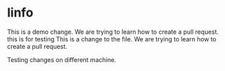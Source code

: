 # linfo

This is a demo change. We are trying to learn how to create a pull request.
this is for testing
This is a change to the file. We are trying to learn how to create a pull request.    

Testing changes on different machine.